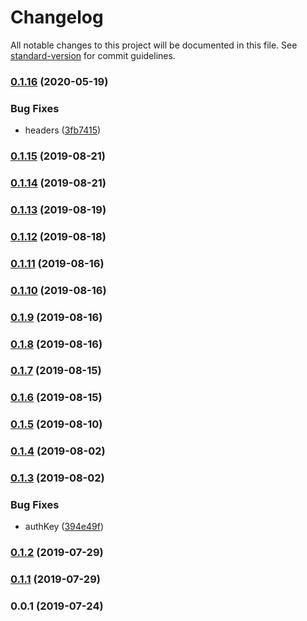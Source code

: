 # Changelog

All notable changes to this project will be documented in this file. See [standard-version](https://github.com/conventional-changelog/standard-version) for commit guidelines.

### [0.1.16](https://github.com/freedomsex/axios-rest-api/compare/v0.1.15...v0.1.16) (2020-05-19)


### Bug Fixes

* headers ([3fb7415](https://github.com/freedomsex/axios-rest-api/commit/3fb7415597c18bac7ec0b736cdf640cbe19005d5))

### [0.1.15](https://github.com/freedomsex/axios-rest-api/compare/v0.1.14...v0.1.15) (2019-08-21)



### [0.1.14](https://github.com/freedomsex/axios-rest-api/compare/v0.1.13...v0.1.14) (2019-08-21)



### [0.1.13](https://github.com/freedomsex/axios-rest-api/compare/v0.1.12...v0.1.13) (2019-08-19)



### [0.1.12](https://github.com/freedomsex/axios-rest-api/compare/v0.1.11...v0.1.12) (2019-08-18)



### [0.1.11](https://github.com/freedomsex/axios-rest-api/compare/v0.1.10...v0.1.11) (2019-08-16)



### [0.1.10](https://github.com/freedomsex/axios-rest-api/compare/v0.1.9...v0.1.10) (2019-08-16)



### [0.1.9](https://github.com/freedomsex/axios-rest-api/compare/v0.1.8...v0.1.9) (2019-08-16)



### [0.1.8](https://github.com/freedomsex/axios-rest-api/compare/v0.1.7...v0.1.8) (2019-08-16)



### [0.1.7](https://github.com/freedomsex/axios-rest-api/compare/v0.1.6...v0.1.7) (2019-08-15)



### [0.1.6](https://github.com/freedomsex/axios-rest-api/compare/v0.1.5...v0.1.6) (2019-08-15)



### [0.1.5](https://github.com/freedomsex/axios-rest-api/compare/v0.1.4...v0.1.5) (2019-08-10)



### [0.1.4](https://github.com/freedomsex/axios-rest-api/compare/v0.1.3...v0.1.4) (2019-08-02)



### [0.1.3](https://github.com/freedomsex/axios-rest-api/compare/v0.1.2...v0.1.3) (2019-08-02)


### Bug Fixes

* authKey ([394e49f](https://github.com/freedomsex/axios-rest-api/commit/394e49f))



### [0.1.2](https://github.com/freedomsex/axios-rest-api/compare/v0.1.1...v0.1.2) (2019-07-29)



### [0.1.1](https://github.com/freedomsex/axios-rest-api/compare/v0.0.1...v0.1.1) (2019-07-29)



### 0.0.1 (2019-07-24)
